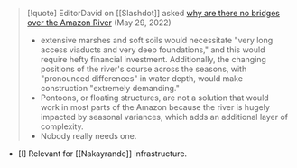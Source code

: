 > [!quote] EditorDavid on [[Slashdot]] asked [why are there no bridges over the Amazon River](https://news.slashdot.org/story/22/05/29/1851226/why-are-there-no-bridges-over-the-amazon-river) (May 29, 2022)
> - extensive marshes and soft soils would necessitate "very long access viaducts and very deep foundations," and this would require hefty financial investment. Additionally, the changing positions of the river's course across the seasons, with "pronounced differences" in water depth, would make construction "extremely demanding."
> - Pontoons, or floating structures, are not a solution that would work in most parts of the Amazon because the river is hugely impacted by seasonal variances, which adds an additional layer of complexity.
> - Nobody really needs one. 

- [I] Relevant for [[Nakayrande]] infrastructure. 